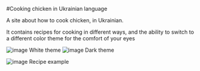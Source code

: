 #Cooking chicken in Ukrainian language 

A site about how to cook chicken, in Ukrainian.

It contains recipes for cooking in different ways, and the ability to switch to a different color theme for the comfort of your eyes

![image](https://github.com/Taras-P-Kob/Cooking_chicken/assets/119957094/448c309c-52b1-4ddd-be1f-f0f52240317d)
White theme
![image](https://github.com/Taras-P-Kob/Cooking_chicken/assets/119957094/4965572e-8c2f-49fb-be42-477866b09dea)
Dark theme

![image](https://github.com/Taras-P-Kob/Cooking_chicken/assets/119957094/b069a4c8-6d0e-42a3-b4e2-00579823290f)
Recipe example
